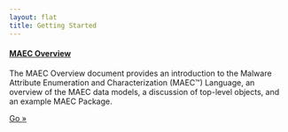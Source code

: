 ```yaml
---
layout: flat
title: Getting Started
---
```


<div class="row">
  <div class="col-md-6">
    <div class="well">
      <h4><a href="http://maecproject.github.io/documentation/overview/MAEC_Overview.pdf" target="_blank">MAEC Overview</a></h4>
      <p>The MAEC Overview document provides an introduction to the Malware Attribute Enumeration and Characterization (MAEC™) Language, an overview of the MAEC data models, a discussion of top-level objects, and an example MAEC Package.  </p>
      <a class="btn btn-primary" href="documentation/overview/">Go »</a>
    </div>
  </div>
</div>
